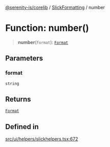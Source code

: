 [@serenity-is/corelib](../../../README.md) / [SlickFormatting](../README.md) / number

# Function: number()

> **number**(`format`): [`Format`](../../../type-aliases/Format.md)

## Parameters

### format

`string`

## Returns

[`Format`](../../../type-aliases/Format.md)

## Defined in

[src/ui/helpers/slickhelpers.tsx:672](https://github.com/serenity-is/serenity/blob/master/packages/corelib/src/ui/helpers/slickhelpers.tsx#L672)
